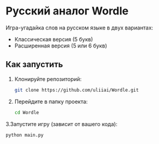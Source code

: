 # Русский аналог Wordle

Игра-угадайка слов на русском языке в двух вариантах:
- Классическая версия (5 букв)
- Расширенная версия (5 или 6 букв)

## Как запустить
1. Клонируйте репозиторий:
   ```bash
   git clone https://github.com/uliiai/Wordle.git
2. Перейдите в папку проекта:
   ```bash
   cd Wordle
3.Запустите игру (зависит от вашего кода):
   ```bash
   python main.py
